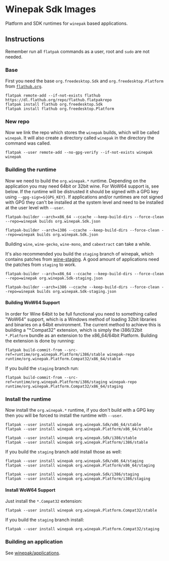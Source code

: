 # Winepak Sdk Images
Platform and SDK runtimes for `winepak` based applications.

## Instructions
Remember run all `flatpak` commands as a user, root and `sudo` are not needed.

### Base
First you need the base `org.freedesktop.Sdk` and `org.freedesktop.Platform` from [`flathub.org`](https://flathub.org).

    flatpak remote-add --if-not-exists flathub https://dl.flathub.org/repo/flathub.flatpakrepo
    flatpak install flathub org.freedesktop.Sdk
    flatpak install flathub org.freedesktop.Platform

### New repo
Now we link the repo which stores the `winepak` builds, which will be called `winepak`. It will also create a directory called `winepak` in the directory the command was called.

    flatpak --user remote-add --no-gpg-verify --if-not-exists winepak winepak

### Building the runtime
Now we need to build the `org.winepak.*` runtime. Depending on the application you may need 64bit or 32bit wine. For WoW64 support is, see below. If the runtime will be distrusted it should be signed with a GPG key using `--gpg-sign=${GPG_KEY}`. If applications and/or runtimes are not signed with GPG they can't be installed at the system level and need to be installed at the user level with `--user`.

    flatpak-builder --arch=x86_64 --ccache --keep-build-dirs --force-clean --repo=winepak builds org.winepak.Sdk.json

    flatpak-builder --arch=i386 --ccache --keep-build-dirs --force-clean --repo=winepak builds org.winepak.Sdk.json

Building `wine`, `wine-gecko`, `wine-mono`, and `cabextract` can take a while.

It's also recommended you build the `staging` branch of winepak, which contains patches from [wine-staging](https://github.com/wine-staging/wine-staging). A good amount of applications need the patches from `staging` to work.

    flatpak-builder --arch=x86_64 --ccache --keep-build-dirs --force-clean --repo=winepak org.winepak.Sdk-staging.json

    flatpak-builder --arch=i386 --ccache --keep-build-dirs --force-clean --repo=winepak builds org.winepak.Sdk-staging.json

#### Building WoW64 Support
In order for Wine 64bit to be full functional you need to something called "WoW64" support, which is a Windows method of loading 32bit libraries and binaries on a 64bit environment. The current method to achieve this is building a "*.Compat32" extension, which is simply the i386/32bit `*.Platform` bundle as an extension to the x86_64/64bit Platform. Building the extension is done by running:

    flatpak build-commit-from --src-ref=runtime/org.winepak.Platform/i386/stable winepak-repo runtime/org.winepak.Platform.Compat32/x86_64/stable
    
If you build the `staging` branch run:
    
    flatpak build-commit-from --src-ref=runtime/org.winepak.Platform/i386/staging winepak-repo runtime/org.winepak.Platform.Compat32/x86_64/staging

### Install the runtime
Now install the `org.winepak.*` runtime, if you don't build with a GPG key then you will be forced to install the runtime with `--user`.

    flatpak --user install winepak org.winepak.Sdk/x86_64/stable
    flatpak --user install winepak org.winepak.Platform/x86_64/stable

    flatpak --user install winepak org.winepak.Sdk/i386/stable
    flatpak --user install winepak org.winepak.Platform/i386/stable

If you build the `staging` branch add install those as well:

    flatpak --user install winepak org.winepak.Sdk/x86_64/staging
    flatpak --user install winepak org.winepak.Platform/x86_64/staging

    flatpak --user install winepak org.winepak.Sdk/i386/staging
    flatpak --user install winepak org.winepak.Platform/i386/staging
    
#### Install WoW64 Support
Just install the `*.Compat32` extension:

    flatpak --user install winepak org.winepak.Platform.Compat32/stable

If you build the `staging` branch install:

    flatpak --user install winepak org.winepak.Platform.Compat32/staging

### Building an application
See [winepak/applications](https://github.com/winepak/applications).
